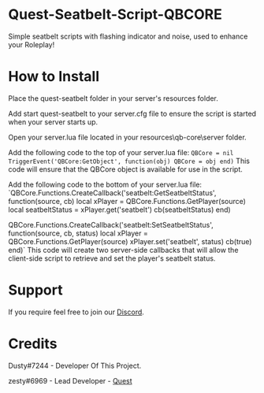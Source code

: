 # Quest-Seatbelt-Script-QBCORE
Simple seatbelt scripts with flashing indicator and noise, used to enhance your Roleplay!

# How to Install
Place the quest-seatbelt folder in your server's resources folder.

Add start quest-seatbelt to your server.cfg file to ensure the script is started when your server starts up.

Open your server.lua file located in your resources\qb-core\server folder.

Add the following code to the top of your server.lua file:
`QBCore = nil
TriggerEvent('QBCore:GetObject', function(obj) QBCore = obj end)`
This code will ensure that the QBCore object is available for use in the script.

Add the following code to the bottom of your server.lua file:
`QBCore.Functions.CreateCallback('seatbelt:GetSeatbeltStatus', function(source, cb)
    local xPlayer = QBCore.Functions.GetPlayer(source)
    local seatbeltStatus = xPlayer.get('seatbelt')
    cb(seatbeltStatus)
end)

QBCore.Functions.CreateCallback('seatbelt:SetSeatbeltStatus', function(source, cb, status)
    local xPlayer = QBCore.Functions.GetPlayer(source)
    xPlayer.set('seatbelt', status)
    cb(true)
end)`
This code will create two server-side callbacks that will allow the client-side script to retrieve and set the player's seatbelt status.

# Support
If you require feel free to join our [Discord](https://discord.gg/BsMPHWmXuM).

# Credits
Dusty#7244 - Developer Of This Project.

zesty#6969 - Lead Developer - [Quest](https://discord.gg/BsMPHWmXuM)

